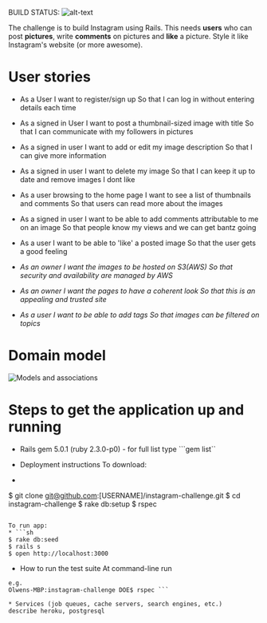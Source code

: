 
 BUILD STATUS: ![alt-text](https://travis-ci.org/olwend/instagram-challenge.svg?branch=master)

The challenge is to build Instagram using Rails.
This needs **users** who can post **pictures**, write **comments** on pictures and **like** a picture. Style it like Instagram's website (or more awesome).

User stories
============
* As a User
I want to register/sign up
So that I can log in without entering details each time

* As a signed in User
I want to post a thumbnail-sized image with title
So that I can communicate with my followers in pictures

* As a signed in user
I want to add or edit my image description
So that I can give more information   

* As a signed in user
I want to delete my image 
So that I can keep it up to date and remove images I dont like  

* As a user browsing to the home page
I want to see a list of thumbnails and comments
So that users can read more about the images

* As a signed in user
I want to be able to add comments attributable to me on an image
So that people know my views and we can get bantz going

* As a user
I want to be able to 'like' a posted image
So that the user gets a good feeling


* _As an owner
I want the images to be hosted on S3(AWS)
So that security and availability are managed by AWS_

* _As an owner
I want the pages to have a coherent look
So that this is an appealing and trusted site_

* _As a user
I want to be able to add tags
So that images can be filtered on topics_

Domain model
============
![Models and associations](https://github.com/olwend/instagram-challenge/blob/master/gram_models.jpg)

Steps to get the application up and running
=============================================

* Rails gem 5.0.1 (ruby 2.3.0-p0) - for full list type ```gem list``

* Deployment instructions
To download:
* ```sh
$ git clone git@github.com:[USERNAME]/instagram-challenge.git
$ cd instagram-challenge
$ rake db:setup
$ rspec
```

To run app:
* ```sh
$ rake db:seed
$ rails s
$ open http://localhost:3000
```

* How to run the test suite
At command-line run 
```rspec
e.g.
Olwens-MBP:instagram-challenge DOE$ rspec ```

* Services (job queues, cache servers, search engines, etc.)
describe heroku, postgresql

